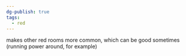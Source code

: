 ```yaml
---
dg-publish: true
tags:
  - red
---
```

makes other red rooms more common, which can be good sometimes (running power around, for example)